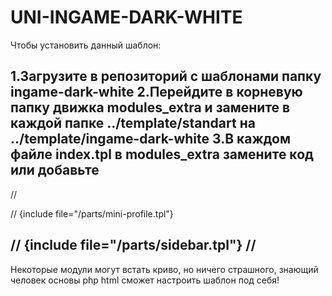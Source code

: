 # UNI-INGAME-DARK-WHITE

Чтобы установить данный шаблон:

1.Загрузите в репозиторий с шаблонами папку ingame-dark-white
2.Перейдите в корневую папку движка modules_extra и замените в каждой папке ../template/standart на ../template/ingame-dark-white
3.В каждом файле index.tpl в modules_extra замените код или добавьте 
-----------------------------------------------
// <div class="col-lg-3 order-is-last">
//	{include file="/parts/mini-profile.tpl"}

//	{include file="/parts/sidebar.tpl"}
// </div>
-----------------------------------------------

Некоторые модули могут встать криво, но ничего страшного, знающий человек основы php html сможет настроить шаблон под себя!
